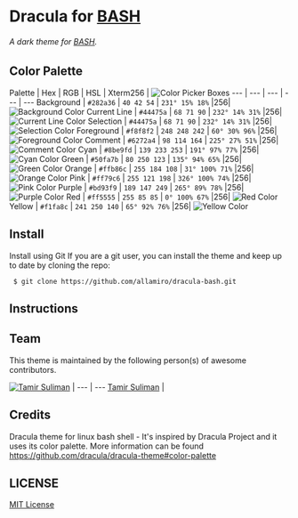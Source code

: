 # Dracula for [BASH](https://www.gnu.org/software/bash/)
###### A dark theme for [BASH](https://www.gnu.org/software/bash/).



## Color Palette


Palette      | Hex       | RGB           | HSL | Xterm256            | ![Color Picker Boxes](https://draculatheme.com/assets/img/color-boxes/eyedropper.png)
---          | ---       | ---           | ---             | ---
Background   | `#282a36` | `40 42 54`    | `231° 15% 18%`  |256|  ![Background Color](https://draculatheme.com/assets/img/color-boxes/background.png)
Current Line | `#44475a` | `68 71 90`    | `232° 14% 31%`  |256|  ![Current Line Color](https://draculatheme.com/assets/img/color-boxes/current_line.png)
Selection    | `#44475a` | `68 71 90`    | `232° 14% 31%`  |256|  ![Selection Color](https://draculatheme.com/assets/img/color-boxes/selection.png)
Foreground   | `#f8f8f2` | `248 248 242` | `60° 30% 96%`   |256|  ![Foreground Color](https://draculatheme.com/assets/img/color-boxes/foreground.png)
Comment      | `#6272a4` | `98 114 164`  | `225° 27% 51%`  |256|  ![Comment Color](https://draculatheme.com/assets/img/color-boxes/comment.png)
Cyan         | `#8be9fd` | `139 233 253` | `191° 97% 77%`  |256|  ![Cyan Color](https://draculatheme.com/assets/img/color-boxes/cyan.png)
Green        | `#50fa7b` | `80 250 123`  | `135° 94% 65%`  |256|  ![Green Color](https://draculatheme.com/assets/img/color-boxes/green.png)
Orange       | `#ffb86c` | `255 184 108` | `31° 100% 71%`  |256|  ![Orange Color](https://draculatheme.com/assets/img/color-boxes/orange.png)
Pink         | `#ff79c6` | `255 121 198` | `326° 100% 74%` |256|  ![Pink Color](https://draculatheme.com/assets/img/color-boxes/pink.png)
Purple       | `#bd93f9` | `189 147 249` | `265° 89% 78%`  |256|  ![Purple Color](https://draculatheme.com/assets/img/color-boxes/purple.png)
Red          | `#ff5555` | `255 85 85`   | `0° 100% 67%`   |256|  ![Red Color](https://draculatheme.com/assets/img/color-boxes/red.png)
Yellow       | `#f1fa8c` | `241 250 140` | `65° 92% 76%`   |256|  ![Yellow Color](https://draculatheme.com/assets/img/color-boxes/yellow.png)


## Install

Install using Git
If you are a git user, you can install the theme and keep up to date by cloning the repo:

` $ git clone https://github.com/allamiro/dracula-bash.git`


## Instructions

 


## Team

This theme is maintained by the following person(s) of awesome contributors.

[![Tamir Suliman ](https://pbs.twimg.com/profile_images/947359176040181761/7uagznlG_400x400.jpg)](https://github.com/allamiro) |
--- | ---
[Tamir Suliman](https://github.com/allamiro) |


## Credits
Dracula theme for linux  bash shell - It's inspired by Dracula Project and it uses its  color palette.
More information can be found https://github.com/dracula/dracula-theme#color-palette

## LICENSE
[MIT License](./MITLicense)
